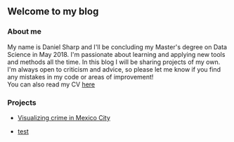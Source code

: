 ## Welcome to my blog  

### About me  
My name is Daniel Sharp and I'll be concluding my Master's degree on Data Science in May 2018. I'm passionate about learning and applying new tools and methods all the time. In this blog I will be sharing projects of my own. I'm always open to criticism and advice, so please let me know if you find any mistakes in my code or areas of improvement!  
You can also read my CV [here](https://uptowork.com/mycv/daniel-sharp)

### Projects
  
* [Visualizing crime in Mexico City](mexico_crime/README.md)  
  
* [test](SparkMLFlights/README.md)  
